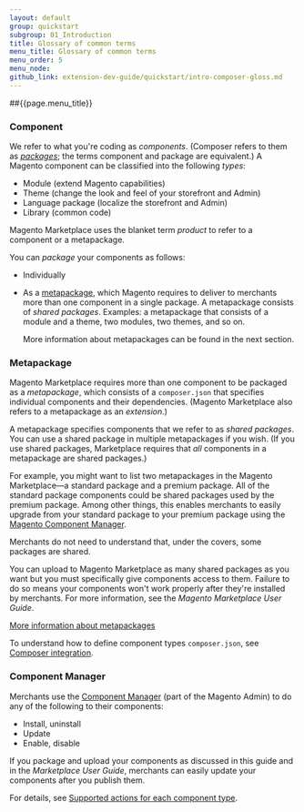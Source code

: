 ```yaml
---
layout: default
group: quickstart
subgroup: 01_Introduction
title: Glossary of common terms
menu_title: Glossary of common terms
menu_order: 5
menu_node: 
github_link: extension-dev-guide/quickstart/intro-composer-gloss.md
---
```


##{{page.menu_title}}

### Component
We refer to what you're coding as *components*. (Composer refers to them as <a href="https://getcomposer.org/doc/05-repositories.md#packages" target="_blank">*packages*</a>; the terms component and package are equivalent.) A Magento component can be classified into the following *types*:

*	Module (extend Magento capabilities)
*	Theme (change the look and feel of your storefront and Admin)
*	Language package (localize the storefront and Admin)
*	Library (common code)

<div class="bs-callout bs-callout-info" id="info">
  <p>Magento Marketplace uses the blanket term <em>product</em> to refer to a component or a metapackage.</p>
</div>

You can *package* your components as follows:

*	Individually
*	As a <a href="https://getcomposer.org/doc/04-schema.md#type" target="_blank">metapackage</a>, which Magento requires to deliver to merchants more than one component in a single package. A metapackage consists of *shared packages*. Examples: a metapackage that consists of a module and a theme, two modules, two themes, and so on. 

	More information about metapackages can be found in the next section.

### Metapackage
Magento Marketplace requires more than one component to be packaged as a *metapackage*, which consists of a `composer.json` that specifies individual components and their dependencies. (Magento Marketplace also refers to a metapackage as an *extension*.)

A metapackage specifies components that we refer to as *shared packages*. You can use a shared package in multiple metapackages if you wish. (If you use shared packages, Marketplace requires that *all* components in a metapackage are shared packages.)

For example, you might want to list two metapackages in the Magento Marketplace&mdash;a standard package and a premium package. All of the standard package components could be shared packages used by the premium package. Among other things, this enables merchants to easily upgrade from your standard package to your premium package using the <a href="#gloss-compman">Magento Component Manager</a>. 

Merchants do not need to understand that, under the covers, some packages are shared.

<div class="bs-callout bs-callout-warning">
    <p>You can upload to Magento Marketplace as many shared packages as you want but you must specifically give components access to them. Failure to do so means your components won't work properly after they're installed by merchants. For more information, see the <em>Magento Marketplace User Guide</em>.</p>
</div>

<a href="{{ site.gdeurl }}extension-dev-guide/package_module.html#package-metapackage">More information about metapackages</a>

To understand how to define component types `composer.json`, see <a href="{{ site.gdeurl }}extension-dev-guide/composer-integration.html">Composer integration</a>.

<h3 id="gloss-compman">Component Manager</h3>
Merchants use the <a href="{{ site.gdeurl }}comp-mgr/compman-start.html">Component Manager</a> (part of the Magento Admin) to do any of the following to their components:

*	Install, uninstall
*	Update
*	Enable, disable

If you package and upload your components as discussed in this guide and in the <em>Marketplace User Guide</em>, merchants can easily update your components after you publish them.

For details, see <a href="{{ site.gdeurl }}comp-mgr/compman-main-pg.html#compman-access-types">Supported actions for each component type</a>.
